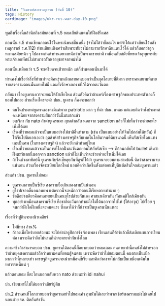 ```yaml
---
title: "วิเคราะห์สงครามยูเครน (วันที่ 10)"
tags: History
cardimage: "images/ukr-rus-war-day-10.png"
---
```


พูดถึงเรื่องนี้แล้วนึกถึงสมัยตอนที่ ร.5 ยอมเสียดินแดนให้ฝั่งฝรั่งเศส

ตอนนั้น ร.5 ท่านเขียนกลอนไว้ในพระนิพนธ์ชิ้นหนึ่ง (จำไม่ได้ว่าชื่ออะไร แต่จำได้แค่ว่าเขียนไว้หลังเหตุการณ์ ร.ศ.112) ท่านเขียนเชิงเศร้าเสียพระทัยว่าไม่สามารถรักษาดินแดนไว้ได้ แล้วก็บอกว่าลูกหลานสมัยหน้า ๆ ไปคงจะก่นด่าท่านอยากหนักว่าเป็นพวกขายชาติ เหมือนกับสมัยที่พระเจ้าอุทุมพรกับพระเจ้าเอกทัศน์ไม่สามารถรักษาอยุธยาจากพม่าได้

ตอนนั้นเหมือนว่า ร.5 จะเครียดจนป่วยหนัก แต่ก็ผ่านตอนนั้นมาได้

ท่านคงไม่เชื่อว่าสิ่งที่ท่านทำจะมีคนรุ่นหลังหลายคนบอกว่าเป็นกุศโลบายที่ดีมาก เพราะคนสยามที่ตายจากสงครามตอนนั้นแทบไม่มี แถมยังรักษาเอกราชไว้ได้จากตะวันตก

กลับมา เรื่องยูเครนควรจะยอมให้รัสเซียไหม ส่วนตัวคิดว่าถ้าแคร์เรื่องเศรษฐกิจของประเทศตัวเองก็ยอมไปเถอะ ส่วนเรื่องใครจะด่า ปธน. ยูเครน ก็คงจะบอกว่า

- คนในประเทศยูเครนเองคงมีแค่พวก patriotic มาก ๆ ที่ด่า ปธน. แหละ แต่แอบคิดว่าทั้งประเทศคงเหนื่อยจากสงครามสิบกว่าวันนี้มามากแล้ว 
- อเมริกา กับ nato ถ้าด่ายูเครนมา กุขอด่ากลับ นอกจาก sanction แล้วก็ไม่เห็นว่าจะช่วยอะไรเพิ่มได้เลย
- เรื่องที่ว่ายอมแล้วจะเป็นแบบอย่างให้ชาติอื่นทำตาม (เช่น เป็นแบบอย่างให้จีนไปถล่มไต้หวัน) ก็ให้จีนไปคิดเอาเองว่า อุตส่าห์สร้างเศรษฐกิจกับเทคโนโลยีมาจนดีดิบขนาดนี้ เห็นรัสเซียโดนแทงเละเป็นศพ (ในทางเศรษฐกิจ) แล้วจะยังกล้าทำอยู่ไหม
- เรื่องที่ว่ายอมแล้วจะเป็นการที่โลกฝั่งตะวันตกยอมให้กับรัสเซีย --> ก็ย้อนกลับไป bullet เดิมว่า ฝั่งตะวันตกนี่นอกจาก sanction แล้วก็ไม่เห็นว่าจะช่วยห่าอะไรเพิ่มได้เลย
- ถ้าในช่วงอาทิตย์นี้ ยูเครนกับรัสเซียคุยกันที่ตูรกีได้ว่า ยูเครนจะยอมตามสามข้อนี้ คิดว่าสงครามจบแน่นอน ส่วนเรื่องจัดระเบียบโลกใหม่ แอบคิดว่าเกิดขึ้นตั้งแต่ตอนที่ปูตินตัดสินใจถล่มยูเครนแล้ว

ส่วนถ้า ปธน. ยูเครนไม่ยอม

- ยูเครนกลายเป็นซีเรีย สงครามยื้อเกินสองสามปีแน่นอน
- ยูโรปเจอคลื่นคนอพยพ แต่คราวนี้จะหนักกว่าตอนซีเรียหลายเท่ามาก ๆ
- ข้อดีอย่างเดียวคือคนอพยพเป็นคนยุโรปด้วยกันเอง ศาสนาเดียวกัน ทัศนคติใกล้เคียงกัน
- ทุกอย่างเหมือนสงครามซีเรีย คือชาติตะวันตกทำอะไรไม่ได้นอกจากใส่ไฟ (ให้อาวุธ) ไปเรื่ิอย ๆ จนกว่าฝั่งใดฝั่งหนึ่งจะหมดแรง ซึ่งเดาได้ว่าก็น่าจะเป็นยูเครนนั่นแหละ

เรื่องที่ว่าปูตินจะลงนิวเคลียร์
- ไม่มีทาง ล้าน%
- ถ้าลงเมื่อไหร่บอกด้วยนะ จะไปดำนำดูปักการัง ร้องเพลง เรียนเล่นกีต้าร์แล้วก็ล้มเลิกแผนการเรียนต่อ เพราะคิดว่าอีกไม่นานก็น่าจะตายห่ากันทั้งโลก

ความจริงถ้าสามารถบอก ปธน. ยูเครนได้ตอนนี้ก็อยากบอกว่ายอมเถอะ คนตายเท่านี้คนยังไม่ด่าหรอกว่าถ้าหยุดสงครามแล้วถือว่าหยามคนที่ยอมสู้จนตาย เพราะคิดว่าถ้าไม่ยอมตอนนี้ คนตายเป็นเบือมากกว่านี้หลายเท่า เศรษฐกิจยูเครนจะเน่าเหมือนซีเรีย และคิดว่าคงจะไม่กลับเป็นเหมือนเดิมในทศวรรษนี้แน่ ๆ

แล้วตอนยอม ก็ตะโกนบอกกลับพวก nato ด้วยนะว่า idi nahui

ปล. เขียนมานี้ไม่ได้บอกว่าเชียร์ปูติน

ปล.2 ส่วนคนที่โลกสวยบอกว่ายูเครนอย่าไปยอมเค้า กุพนันได้เลยว่าพวกเชียร์สงครามแม่งไม่เคยไปนอนค่าย รด. ติดกันห้าวัน